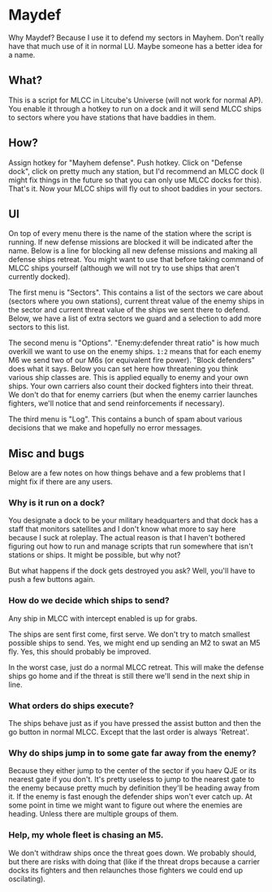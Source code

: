 # Maydef #

Why Maydef? Because I use it to defend my sectors in Mayhem. Don't really
have that much use of it in normal LU. Maybe someone has a better idea for
a name.

## What? ##

This is a script for MLCC in Litcube's Universe (will not work for
normal AP). You enable it through a hotkey to run on a dock and it
will send MLCC ships to sectors where you have stations that have
baddies in them.

## How? ##

Assign hotkey for "Mayhem defense". Push hotkey. Click on "Defense
dock", click on pretty much any station, but I'd recommend an MLCC
dock (I might fix things in the future so that you can only use MLCC
docks for this). That's it. Now your MLCC ships will fly out to shoot
baddies in your sectors.

## UI ##

On top of every menu there is the name of the station where the script
is running. If new defense missions are blocked it will be indicated
after the name. Below is a line for blocking all new defense missions
and making all defense ships retreat. You might want to use that
before taking command of MLCC ships yourself (although we will not try
to use ships that aren't currently docked).

The first menu is "Sectors". This contains a list of the sectors we
care about (sectors where you own stations), current threat value of
the enemy ships in the sector and current threat value of the ships we
sent there to defend. Below, we have a list of extra sectors we guard
and a selection to add more sectors to this list.

The second menu is "Options". "Enemy:defender threat ratio" is how
much overkill we want to use on the enemy ships. `1:2` means that for
each enemy M6 we send two of our M6s (or equivalent fire power).
"Block defenders" does what it says. Below you can set here how
threatening you think various ship classes are. This is applied
equally to enemy and your own ships. Your own carriers also count
their docked fighters into their threat. We don't do that for enemy
carriers (but when the enemy carrier launches fighters, we'll notice
that and send reinforcements if necessary).

The third menu is "Log". This contains a bunch of spam about various
decisions that we make and hopefully no error messages.

## Misc and bugs ##

Below are a few notes on how things behave and a few problems that I
might fix if there are any users.

### Why is it run on a dock? ###

You designate a dock to be your military headquarters and that dock
has a staff that monitors satellites and I don't know what more to say
here because I suck at roleplay. The actual reason is that I haven't
bothered figuring out how to run and manage scripts that run somewhere
that isn't stations or ships. It might be possible, but why not?

But what happens if the dock gets destroyed you ask? Well, you'll have
to push a few buttons again.

### How do we decide which ships to send? ###

Any ship in MLCC with intercept enabled is up for grabs.

The ships are sent first come, first serve. We don't try to match
smallest possible ships to send. Yes, we might end up sending an M2 to
swat an M5 fly. Yes, this should probably be improved.

In the worst case, just do a normal MLCC retreat. This will make the
defense ships go home and if the threat is still there we'll send in
the next ship in line.

### What orders do ships execute? ###

The ships behave just as if you have pressed the assist button and
then the go button in normal MLCC. Except that the last order is always
'Retreat'.

### Why do ships jump in to some gate far away from the enemy? ###

Because they either jump to the center of the sector if you haev QJE
or its nearest gate if you don't. It's pretty useless to jump to the
nearest gate to the enemy because pretty much by definition they'll be
heading away from it. If the enemy is fast enough the defender ships
won't ever catch up. At some point in time we might want to figure out
where the enemies are heading. Unless there are multiple groups of
them.

### Help, my whole fleet is chasing an M5. ###

We don't withdraw ships once the threat goes down. We probably should,
but there are risks with doing that (like if the threat drops because
a carrier docks its fighters and then relaunches those fighters we
could end up oscilating).